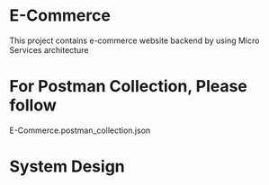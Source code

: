 # E-Commerce
This project contains e-commerce website backend by using Micro Services architecture


# For Postman Collection, Please follow 
E-Commerce.postman_collection.json

# System Design 


